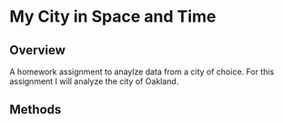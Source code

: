 # My City in Space and Time

## Overview
A homework assignment to anaylze data from a city of choice. For this assignment
I will analyze the city of Oakland.

## Methods
